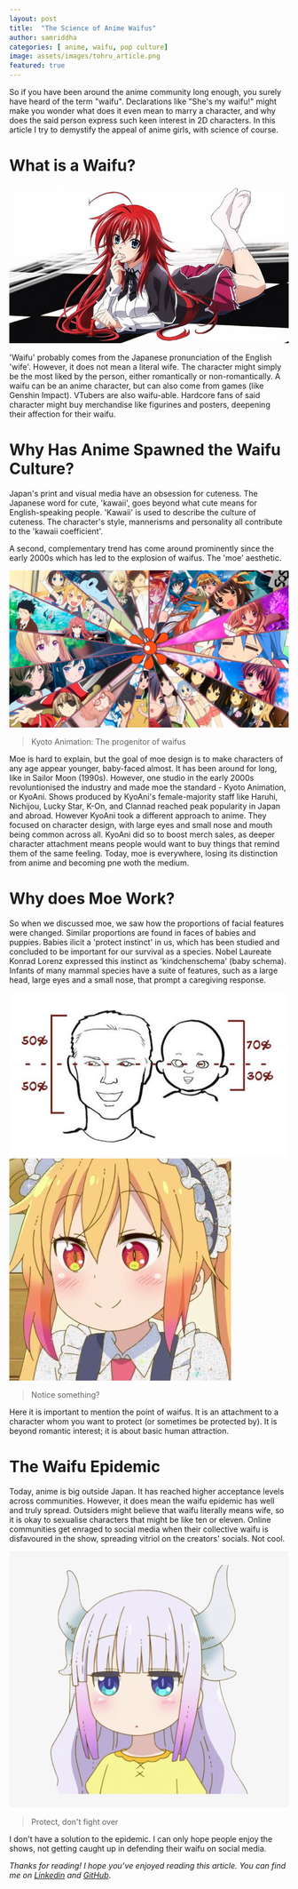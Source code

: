 ```yaml
---
layout: post
title:  "The Science of Anime Waifus"
author: samriddha
categories: [ anime, waifu, pop culture]
image: assets/images/tohru_article.png
featured: true
---
```


So if you have been around the anime community long enough, you surely have heard of the term "waifu". Declarations like "She's my waifu!" might make you wonder what does it even mean to marry a character, and why does the said person express such keen interest in 2D characters. In this article I try to demystify the appeal of anime girls, with science of course.

# What is a Waifu?

![rias](/assets/images/rias_article.jpg)

'Waifu' probably comes from the Japanese pronunciation of the English 'wife'. However, it does not mean a literal wife. The character might simply be the most liked by the person, either romantically or non-romantically. A waifu can be an anime character, but can also come from games (like Genshin Impact). VTubers are also waifu-able. Hardcore fans of said character might buy merchandise like figurines and posters, deepening their affection for their waifu.

# Why Has Anime Spawned the Waifu Culture?

Japan's print and visual media have an obsession for cuteness. The Japanese word for cute, 'kawaii', goes beyond what cute means for English-speaking people. 'Kawaii' is used to describe the culture of cuteness. The character's style, mannerisms and personality all contribute to the 'kawaii coefficient'.

A second, complementary trend has come around prominently since the early 2000s which has led to the explosion of waifus. The 'moe' aesthetic.

![kyoani](/assets/images/kyoani_article.jpeg)
> Kyoto Animation: The progenitor of waifus

Moe is hard to explain, but the goal of moe design is to make characters of any age appear younger, baby-faced almost. It has been around for long, like in Sailor Moon (1990s). However, one studio in the early 2000s revoluntionised the industry and made moe the standard - Kyoto Animation, or KyoAni. Shows produced by KyoAni's female-majority staff like Haruhi, Nichijou, Lucky Star, K-On, and Clannad reached peak popularity in Japan and abroad. However KyoAni took a different approach to anime. They focused on character design, with large eyes and small nose and mouth being common across all. KyoAni did so to boost merch sales, as deeper character attachment means people would want to buy things that remind them of the same feeling. Today, moe is everywhere, losing its distinction from anime and becoming pne woth the medium.

# Why does Moe Work?

So when we discussed moe, we saw how the proportions of facial features were changed. Similar proportions are found in faces of babies and puppies. Babies ilicit a 'protect instinct' in us, which has been studied and concluded to be important for our survival as a species. Nobel Laureate Konrad Lorenz expressed this instinct as 'kindchenschema' (baby schema). Infants of many mammal species have a suite of features, such as a large head, large eyes and a small nose, that prompt a caregiving response.

![baby](/assets/images/baby_article.jpg)
![tohru2](/assets/images/tohru2_article.jpg)
> Notice something?

Here it is important to mention the point of waifus. It is an attachment to a character whom you want to protect (or sometimes be protected by). It is beyond romantic interest; it is about basic human attraction.

# The Waifu Epidemic

Today, anime is big outside Japan. It has reached higher acceptance levels across communities. However, it does mean the waifu epidemic has well and truly spread. Outsiders might believe that waifu literally means wife, so it is okay to sexualise characters that might be like ten or eleven. Online communities get enraged to social media when their collective waifu is disfavoured in the show, spreading vitriol on the creators' socials. Not cool.

![kanna](/assets/images/kanna_article.jpeg)
> Protect, don't fight over

I don't have a solution to the epidemic. I can only hope people enjoy the shows, not getting caught up in defending their waifu on social media.

_Thanks for reading! I hope you’ve enjoyed reading this article. You can find me on_ [_Linkedin_](https://www.linkedin.com/in/samriddha-sinha/) _and_ [_GitHub_](http://github.com/sam-india-007).
